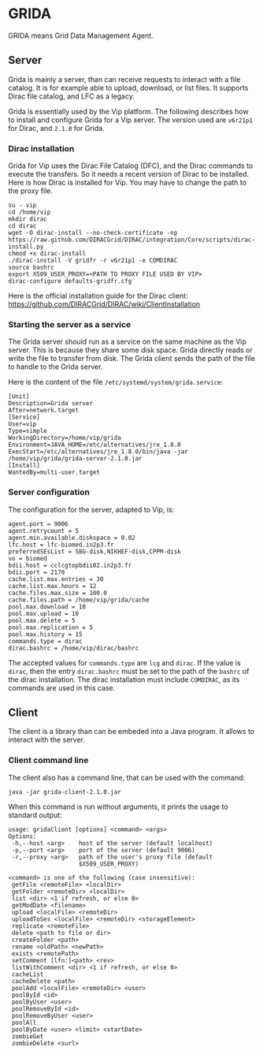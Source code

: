 # GRIDA

GRIDA means Grid Data Management Agent.

## Server

Grida is mainly a server, than can receive requests to interact with a
file catalog.  It is for example able to upload, download, or list
files.  It supports Dirac file catalog, and LFC as a legacy.

Grida is essentially used by the Vip platform.  The following
describes how to install and configure Grida for a Vip server.  The
version used are `v6r21p1` for Dirac, and `2.1.0` for Grida.

### Dirac installation

Grida for Vip uses the Dirac File Catalog (DFC), and the Dirac
commands to execute the transfers.  So it needs a recent version of
Dirac to be installed.  Here is how Dirac is installed for Vip.  You
may have to change the path to the proxy file.

```shell
su - vip
cd /home/vip
mkdir dirac
cd dirac
wget -O dirac-install --no-check-certificate -np https://raw.github.com/DIRACGrid/DIRAC/integration/Core/scripts/dirac-install.py
chmod +x dirac-install
./dirac-install -V gridfr -r v6r21p1 -e COMDIRAC
source bashrc
export X509_USER_PROXY=<PATH TO PROXY FILE USED BY VIP>
dirac-configure defaults-gridfr.cfg
```

Here is the official installation guide for the Dirac client: https://github.com/DIRACGrid/DIRAC/wiki/ClientInstallation

### Starting the server as a service

The Grida server should run as a service on the same machine as the
Vip server.  This is because they share some disk space.  Grida
directly reads or write the file to transfer from disk.  The Grida
client sends the path of the file to handle to the Grida server.

Here is the content of the file `/etc/systemd/system/grida.service`:
```
[Unit]
Description=Grida server
After=network.target
[Service]
User=vip
Type=simple
WorkingDirectory=/home/vip/grida
Environment=JAVA_HOME=/etc/alternatives/jre_1.8.0
ExecStart=/etc/alternatives/jre_1.8.0/bin/java -jar /home/vip/grida/grida-server-2.1.0.jar
[Install]
WantedBy=multi-user.target
```

### Server configuration

The configuration for the server, adapted to Vip, is:
```
agent.port = 9006
agent.retrycount = 5
agent.min.available.diskspace = 0.02
lfc.host = lfc-biomed.in2p3.fr
preferredSEsList = SBG-disk,NIKHEF-disk,CPPM-disk
vo = biomed
bdii.host = cclcgtopbdii02.in2p3.fr
bdii.port = 2170
cache.list.max.entries = 30
cache.list.max.hours = 12
cache.files.max.size = 100.0
cache.files.path = /home/vip/grida/cache
pool.max.download = 10
pool.max.upload = 10
pool.max.delete = 5
pool.max.replication = 5
pool.max.history = 15
commands.type = dirac
dirac.bashrc = /home/vip/dirac/bashrc
```

The accepted values for `commands.type` are `lcg` and `dirac`.  If the
value is `dirac`, then the entry `dirac.bashrc` must be set to the
path of the `bashrc` of the dirac installation.  The dirac
installation must include `COMDIRAC`, as its commands are used in this
case.


## Client

The client is a library than can be embeded into a Java program.
It allows to interact with the server.

### Client command line

The client also has a command line, that can be used with the command:
```shell
java -jar grida-client-2.1.0.jar
```

When this command is run without arguments, it prints the usage to
standard output:

```shell
usage: gridaClient [options] <command> <args>
Options:
 -h,--host <arg>    host of the server (default localhost)
 -p,--port <arg>    port of the server (default 9006)
 -r,--proxy <arg>   path of the user's proxy file (default
                    $X509_USER_PROXY)

<command> is one of the following (case insensitive):
 getFile <remoteFile> <localDir>
 getFolder <remoteDir> <localDir>
 list <dir> <1 if refresh, or else 0>
 getModDate <filename>
 upload <localFile> <remoteDir>
 uploadToSes <localFile> <remoteDir> <storageElement>
 replicate <remoteFile>
 delete <path to file or dir>
 createFolder <path>
 rename <oldPath> <newPath>
 exists <remotePath>
 setComment [lfn:]<path> <rev>
 listWithComment <dir> <1 if refresh, or else 0>
 cacheList
 cacheDelete <path>
 poolAdd <localFile> <remoteDir> <user>
 poolById <id>
 poolByUser <user>
 poolRemoveById <id>
 poolRemoveByUser <user>
 poolAll
 poolByDate <user> <limit> <startDate>
 zombieGet
 zombieDelete <surl>
```
